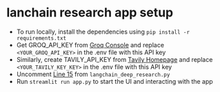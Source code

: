 # lanchain research app setup

* To run locally, install the dependencies using ```pip install -r requirements.txt```
* Get GROQ_API_KEY from [Groq Console](https://console.groq.com/keys) and replace ```<YOUR_GROQ_API_KEY>``` in the .env file with this API key
* Similarly, create TAVILY_API_KEY from [Tavily Homepage](https://app.tavily.com/home) and replace ```<YOUR_TAVILY_KEY_KEY>``` in the .env file with this API key
* Uncomment [Line 15](./app/langchain_deep_research.py#L15) from ```langchain_deep_research.py```
* Run ```streamlit run app.py``` to start the UI and interacting with the app
